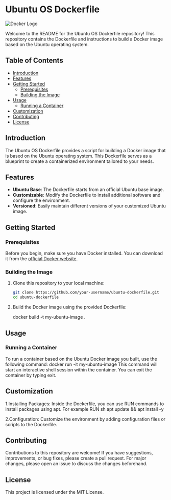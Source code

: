 # Ubuntu OS Dockerfile

![Docker Logo](https://www.docker.com/sites/default/files/d8/2019-07/horizontal-logo-monochromatic-white.png)

Welcome to the README for the Ubuntu OS Dockerfile repository! This repository contains the Dockerfile and instructions to build a Docker image based on the Ubuntu operating system.

## Table of Contents

- [Introduction](#introduction)
- [Features](#features)
- [Getting Started](#getting-started)
  - [Prerequisites](#prerequisites)
  - [Building the Image](#building-the-image)
- [Usage](#usage)
  - [Running a Container](#running-a-container)
- [Customization](#customization)
- [Contributing](#contributing)
- [License](#license)

## Introduction

The Ubuntu OS Dockerfile provides a script for building a Docker image that is based on the Ubuntu operating system. This Dockerfile serves as a blueprint to create a containerized environment tailored to your needs.

## Features

- **Ubuntu Base**: The Dockerfile starts from an official Ubuntu base image.
- **Customizable**: Modify the Dockerfile to install additional software and configure the environment.
- **Versioned**: Easily maintain different versions of your customized Ubuntu image.

## Getting Started

### Prerequisites

Before you begin, make sure you have Docker installed. You can download it from the [official Docker website](https://www.docker.com/).

### Building the Image

1. Clone this repository to your local machine:

   ```sh
   git clone https://github.com/your-username/ubuntu-dockerfile.git
   cd ubuntu-dockerfile

2. Build the Docker image using the provided Dockerfile:

	docker build -t my-ubuntu-image .

## Usage

### Running a Container

To run a container based on the Ubuntu Docker image you built, use the following command:
docker run -it my-ubuntu-image
This command will start an interactive shell session within the container. You can exit the container by typing exit.

## Customization

1.Installing Packages: Inside the Dockerfile, you can use RUN commands to install packages using apt. For example 
RUN 
   sh
   apt update && apt install -y <package-name>

2.Configuration: Customize the environment by adding configuration files or scripts to the Dockerfile.

## Contributing 

Contributions to this repository are welcome! If you have suggestions, improvements, or bug fixes, please create a pull request. For major changes, please open an issue to discuss the changes beforehand.

## License

This project is licensed under the MIT License.
